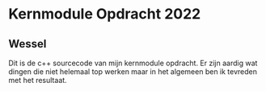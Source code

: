 # Kernmodule Opdracht 2022
## Wessel
Dit is de c++ sourcecode van mijn kernmodule opdracht. 
Er zijn aardig wat dingen die niet helemaal top werken maar in het algemeen ben ik tevreden met het resultaat.
